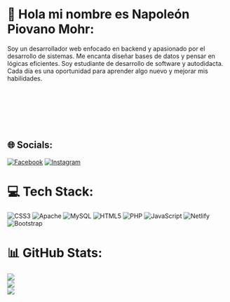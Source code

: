 # 💫 Hola mi nombre es Napoleón Piovano Mohr:
Soy un desarrollador web enfocado en backend y apasionado por el desarrollo de sistemas. Me encanta diseñar bases de datos y pensar en lógicas eficientes. Soy estudiante de desarrollo de software y autodidacta.
Cada día es una oportunidad para aprender algo nuevo y mejorar mis habilidades.<br><br><br><br><br><br><br>


## 🌐 Socials:
[![Facebook](https://img.shields.io/badge/Facebook-%231877F2.svg?logo=Facebook&logoColor=white)](https://facebook.com/NapoPiovanoMohr) [![Instagram](https://img.shields.io/badge/Instagram-%23E4405F.svg?logo=Instagram&logoColor=white)](https://instagram.com/napopm) 

# 💻 Tech Stack:
![CSS3](https://img.shields.io/badge/css3-%231572B6.svg?style=for-the-badge&logo=css3&logoColor=white) ![Apache](https://img.shields.io/badge/apache-%23D42029.svg?style=for-the-badge&logo=apache&logoColor=white) ![MySQL](https://img.shields.io/badge/mysql-4479A1.svg?style=for-the-badge&logo=mysql&logoColor=white) ![HTML5](https://img.shields.io/badge/html5-%23E34F26.svg?style=for-the-badge&logo=html5&logoColor=white) ![PHP](https://img.shields.io/badge/php-%23777BB4.svg?style=for-the-badge&logo=php&logoColor=white) ![JavaScript](https://img.shields.io/badge/javascript-%23323330.svg?style=for-the-badge&logo=javascript&logoColor=%23F7DF1E) ![Netlify](https://img.shields.io/badge/netlify-%23000000.svg?style=for-the-badge&logo=netlify&logoColor=#00C7B7) ![Bootstrap](https://img.shields.io/badge/bootstrap-%238511FA.svg?style=for-the-badge&logo=bootstrap&logoColor=white)
# 📊 GitHub Stats:
![](https://github-readme-stats.vercel.app/api?username=NapoPM&theme=dark&hide_border=false&include_all_commits=false&count_private=false)<br/>
![](https://github-readme-streak-stats.herokuapp.com/?user=NapoPM&theme=dark&hide_border=false)<br/>
![](https://github-readme-stats.vercel.app/api/top-langs/?username=NapoPM&theme=dark&hide_border=false&include_all_commits=false&count_private=false&layout=compact)

